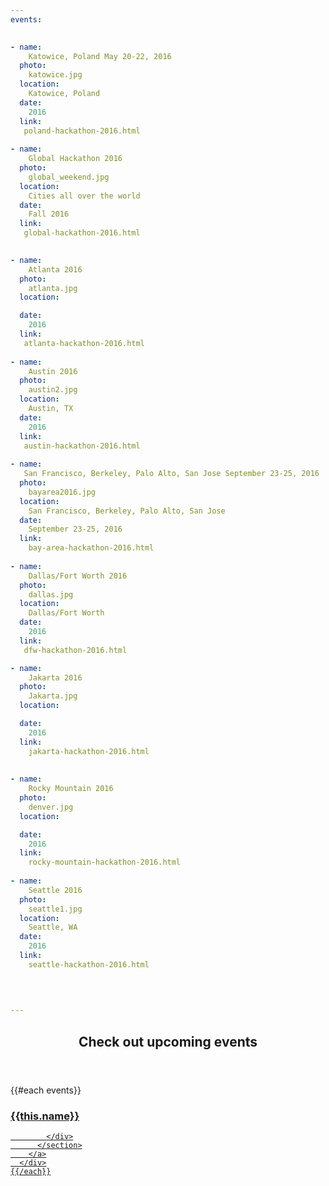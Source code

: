 ```yaml
---
events: 

    
- name:
    Katowice, Poland May 20-22, 2016 
  photo:
    katowice.jpg
  location:
    Katowice, Poland
  date:
    2016 
  link:
   poland-hackathon-2016.html      
    
- name:
    Global Hackathon 2016 
  photo:
    global_weekend.jpg
  location:
    Cities all over the world
  date:
    Fall 2016 
  link:
   global-hackathon-2016.html  

   
- name:
    Atlanta 2016
  photo:
    atlanta.jpg
  location:

  date:
    2016
  link:
   atlanta-hackathon-2016.html    
   
- name:
    Austin 2016 
  photo:
    austin2.jpg
  location:
    Austin, TX
  date:
    2016 
  link:
   austin-hackathon-2016.html     
   
- name:
   San Francisco, Berkeley, Palo Alto, San Jose September 23-25, 2016
  photo:
    bayarea2016.jpg  
  location:
    San Francisco, Berkeley, Palo Alto, San Jose 
  date:
    September 23-25, 2016
  link:
    bay-area-hackathon-2016.html     
   
- name:
    Dallas/Fort Worth 2016
  photo:
    dallas.jpg
  location:
    Dallas/Fort Worth
  date:
    2016
  link:
   dfw-hackathon-2016.html      

- name:
    Jakarta 2016
  photo:
    Jakarta.jpg
  location:

  date:
    2016
  link:
    jakarta-hackathon-2016.html
    
    
- name:
    Rocky Mountain 2016
  photo:
    denver.jpg
  location:

  date:
    2016 
  link:
    rocky-mountain-hackathon-2016.html
    
- name:
    Seattle 2016
  photo:
    seattle1.jpg
  location:
    Seattle, WA
  date:
    2016
  link:  
    seattle-hackathon-2016.html 
        
        
     

---
```



<section class="wrapper style3 container special-alt">
  <header class="major">
    <h2>Check out <strong>upcoming events</strong></h2>
  </header>
  <div class="row">
    {{#each events}}
      <div class="6u">
        <a href="{{this.link}}">
          <section class="event-image" style="background-image: url({{../assets}}/images/events/{{this.photo}});">
            <div class="image-overlay">
              <h3>{{this.name}}</h3>

            </div>
          </section>
        </a>
      </div>
    {{/each}}
  </div>
<!--
       <footer class="major">
        <ul class="buttons">
          <li><a href="#" class="button">See More</a></li>
        </ul>
      </footer>
      -->
</section>
